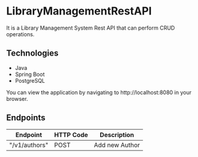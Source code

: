 # LibraryManagementRestAPI
It is a Library Management System Rest API that can perform CRUD operations.

## Technologies
* Java
* Spring Boot
* PostgreSQL

You can view the application by navigating to http://localhost:8080 in your browser.

## Endpoints

| Endpoint      | HTTP Code      | Description                                |
| ------------- | -------------- | :----------------------------------------: |
| "/v1/authors" | POST           |  Add new Author                            |
